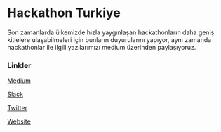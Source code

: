 # Hackathon Turkiye

Son zamanlarda ülkemizde hızla yaygınlaşan hackathonların daha geniş kitlelere ulaşabilmeleri için bunların duyurularını yapıyor, aynı zamanda hackathonlar ile ilgili yazılarımızı medium üzerinden paylaşıyoruz.

### Linkler
[Medium](https://medium.com/hackathonturkiye)

[Slack](https://hackathon-turkey.slack.com)

[Twitter](https://twitter.com/turkeyhackathon)

[Website](https://hackathonturkiye.com/)